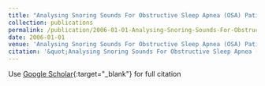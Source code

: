 ```yaml
---
title: "Analysing Snoring Sounds For Obstructive Sleep Apnea (OSA) Patients"
collection: publications
permalink: /publication/2006-01-01-Analysing-Snoring-Sounds-For-Obstructive-Sleep-Apnea-OSA-Patients
date: 2006-01-01
venue: 'Analysing Snoring Sounds For Obstructive Sleep Apnea (OSA) Patients'
citation: '&quot;Analysing Snoring Sounds For Obstructive Sleep Apnea (OSA) Patients.&quot; Analysing Snoring Sounds For Obstructive Sleep Apnea (OSA) Patients, 2006.'
---
```

Use [Google Scholar](https://scholar.google.com/scholar?q=Analysing+Snoring+Sounds+For+Obstructive+Sleep+Apnea+(OSA)+Patients){:target="_blank"} for full citation